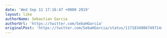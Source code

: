 ```yaml
---
date: 'Wed Sep 11 17:16:47 +0000 2019'
layout: like
authorName: Sebastian Garcia
authorUrl: 'https://twitter.com/SebaHGarcia'
originalPost: 'https://twitter.com/SebaHGarcia/status/1171834986749714433'
---
```

